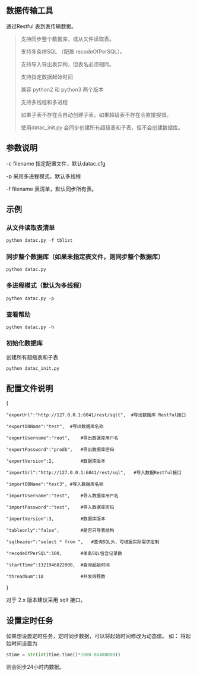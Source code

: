 ## 数据传输工具
通过Restful 表到表传输数据。

> 支持同步整个数据库，或从文件读取表。
> 
> 支持多条拼SQL （配置 recodeOfPerSQL）。
> 
> 支持导入导出表异构，但表名必须相同。
> 
> 支持指定数据起始时间
> 
> 兼容 python2 和 python3 两个版本
> 
> 支持多线程和多进程
>
> 如果子表不存在会自动创建子表，如果超级表不存在会直接报错。
>
> 使用datac_init.py 会同步创建所有超级表和子表，但不会创建数据库。

## 参数说明
-c filename  指定配置文件，默认datac.cfg

-p 采用多进程模式，默认多线程

-f filename  表清单，默认同步所有表。


## 示例
### 从文件读取表清单
```python
python datac.py -f tblist
```
### 同步整个数据库（如果未指定表文件，则同步整个数据库）
```shell
python datac.py
```

### 多进程模式（默认为多线程）
```shell
python datac.py -p 
```
### 查看帮助
```shell
python datac.py -h
```
### 初始化数据库
创建所有超级表和子表
```shell
python datac_init.py
```



## 配置文件说明
{

    "exporUrl":"http://127.0.0.1:6041/rest/sqlt",  #导出数据库 Restful接口

    "exportDBName":"test",  #导出数据库名称

    "exportUsername":"root",    #导出数据库用户名

    "exportPassword":"prodb",   #导出数据库密码

    "exportVersion":2,          #数据库版本

    "importUrl":"http://127.0.0.1:6041/rest/sql",   #导入数据Restful接口

    "importDBName":"test3", #导入数据库名称

    "importUsername":"test",    #导入数据库用户名

    "importPassword":"test",    #导入数据库密码

    "importVersion":3,          #数据库版本

    "tableonly":"false",        #是否只导表结构

    "sqlheader":"select * from ",   #查询SQL头，可根据实际需求定制

    "recodeOfPerSQL":100,       #单条SQL包含记录数

    "startTime":1321946822000,  #查询起始时间

    "threadNum":10              #并发线程数
    
}

对于 2.x 版本建议采用  sqlt 接口。


## 设置定时任务
如果想设置定时任务，定时同步数据，可以将起始时间修改为动态值。
如：
将起始时间设置为
```python
stime = str(int(time.time()*1000-86400000))
```
则会同步24小时内数据。